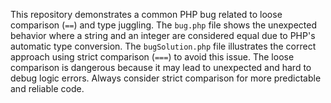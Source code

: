 This repository demonstrates a common PHP bug related to loose comparison (`==`) and type juggling. The `bug.php` file shows the unexpected behavior where a string and an integer are considered equal due to PHP's automatic type conversion. The `bugSolution.php` file illustrates the correct approach using strict comparison (`===`) to avoid this issue.  The loose comparison is dangerous because it may lead to unexpected and hard to debug logic errors. Always consider strict comparison for more predictable and reliable code.